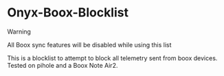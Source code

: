 # Onyx-Boox-Blocklist
> [!WARNING]
> All Boox sync features will be disabled while using this list

This is a blocklist to attempt to block all telemetry sent from boox devices. Tested on pihole and a Boox Note Air2.
